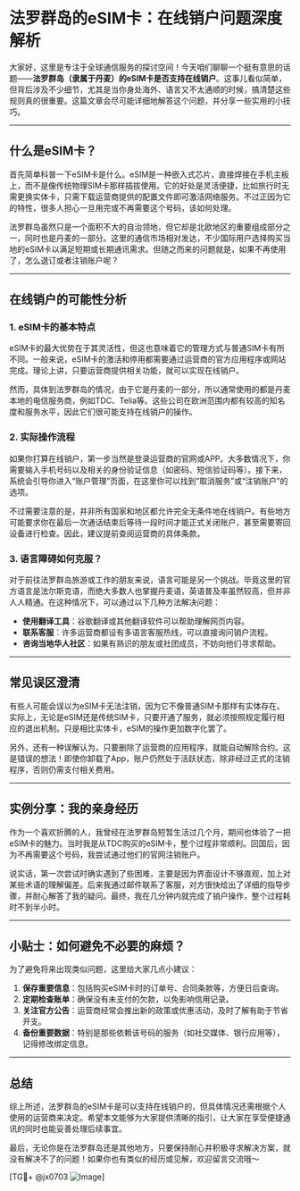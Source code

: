 # 法罗群岛的eSIM卡：在线销户问题深度解析

大家好，这里是专注于全球通信服务的探讨空间！今天咱们聊聊一个挺有意思的话题——**法罗群岛（隶属于丹麦）的eSIM卡是否支持在线销户**。这事儿看似简单，但背后涉及不少细节，尤其是当你身处海外、语言又不太通顺的时候，搞清楚这些规则真的很重要。这篇文章会尽可能详细地解答这个问题，并分享一些实用的小技巧。

---

## 什么是eSIM卡？

首先简单科普一下eSIM卡是什么。eSIM是一种嵌入式芯片，直接焊接在手机主板上，而不是像传统物理SIM卡那样插拔使用。它的好处是灵活便捷，比如旅行时无需更换实体卡，只需下载运营商提供的配置文件即可激活网络服务。不过正因为它的特性，很多人担心一旦用完或不再需要这个号码，该如何处理。

法罗群岛虽然只是一个面积不大的自治领地，但它却是北欧地区的重要组成部分之一，同时也是丹麦的一部分。这里的通信市场相对发达，不少国际用户选择购买当地的eSIM卡以满足短期或长期通讯需求。但随之而来的问题就是，如果不再使用了，怎么退订或者注销账户呢？

---

## 在线销户的可能性分析

### 1. **eSIM卡的基本特点**
eSIM卡的最大优势在于其灵活性，但这也意味着它的管理方式与普通SIM卡有所不同。一般来说，eSIM卡的激活和停用都需要通过运营商的官方应用程序或网站完成。理论上讲，只要运营商提供相关功能，就可以实现在线销户。

然而，具体到法罗群岛的情况，由于它是丹麦的一部分，所以通常使用的都是丹麦本地的电信服务商，例如TDC、Telia等。这些公司在欧洲范围内都有较高的知名度和服务水平，因此它们很可能支持在线销户的操作。

### 2. **实际操作流程**
如果你打算在线销户，第一步当然是登录运营商的官网或APP。大多数情况下，你需要输入手机号码以及相关的身份验证信息（如密码、短信验证码等）。接下来，系统会引导你进入“账户管理”页面，在这里你可以找到“取消服务”或“注销账户”的选项。

不过需要注意的是，并非所有国家和地区都允许完全无条件地在线销户。有些地方可能要求你在最后一次通话结束后等待一段时间才能正式关闭账户，甚至需要寄回设备进行检查。因此，建议提前查阅运营商的具体条款。

### 3. **语言障碍如何克服？**
对于前往法罗群岛旅游或工作的朋友来说，语言可能是另一个挑战。毕竟这里的官方语言是法尔斯克语，而绝大多数人也掌握丹麦语，英语普及率虽然较高，但并非人人精通。在这种情况下，可以通过以下几种方法解决问题：

- **使用翻译工具**：谷歌翻译或其他翻译软件可以帮助理解网页内容。
- **联系客服**：许多运营商都设有多语言客服热线，可以直接询问销户流程。
- **咨询当地华人社区**：如果有熟识的朋友或社团成员，不妨向他们寻求帮助。

---

## 常见误区澄清

有些人可能会误以为eSIM卡无法注销，因为它不像普通SIM卡那样有实体存在。实际上，无论是eSIM还是传统SIM卡，只要开通了服务，就必须按照规定履行相应的退出机制。只是相比实体卡，eSIM的操作更加数字化罢了。

另外，还有一种误解认为，只要删除了运营商的应用程序，就能自动解除合约。这是错误的想法！即使你卸载了App，账户仍然处于活跃状态，除非经过正式的注销程序，否则仍需支付相关费用。

---

## 实例分享：我的亲身经历

作为一个喜欢折腾的人，我曾经在法罗群岛短暂生活过几个月，期间也体验了一把eSIM卡的魅力。当时我是从TDC购买的eSIM卡，整个过程非常顺利。回国后，因为不再需要这个号码，我尝试通过他们的官网注销账户。

说实话，第一次尝试时确实遇到了些困难，主要是因为界面设计不够直观，加上对某些术语的理解偏差。后来我通过邮件联系了客服，对方很快给出了详细的指导步骤，并耐心解答了我的疑问。最终，我在几分钟内就完成了销户操作，整个过程耗时不到半小时。

---

## 小贴士：如何避免不必要的麻烦？

为了避免将来出现类似问题，这里给大家几点小建议：

1. **保存重要信息**：包括购买eSIM卡时的订单号、合同条款等，方便日后查询。
2. **定期检查账单**：确保没有未支付的欠款，以免影响信用记录。
3. **关注官方公告**：运营商经常会推出新的政策或优惠活动，及时了解有助于节省开支。
4. **备份重要数据**：特别是那些依赖该号码的服务（如社交媒体、银行应用等），记得修改绑定信息。

---

## 总结

综上所述，法罗群岛的eSIM卡是可以支持在线销户的，但具体情况还需根据个人使用的运营商来决定。希望本文能够为大家提供清晰的指引，让大家在享受便捷通讯的同时也能妥善处理后续事宜。

最后，无论你是在法罗群岛还是其他地方，只要保持耐心并积极寻求解决方案，就没有解决不了的问题！如果你也有类似的经历或见解，欢迎留言交流哦～

[TG💪+ @jx0703 ![Image](https://github.com/user-attachments/assets/dbca1d08-cadb-493c-b0ec-ad6f7a83f270)]